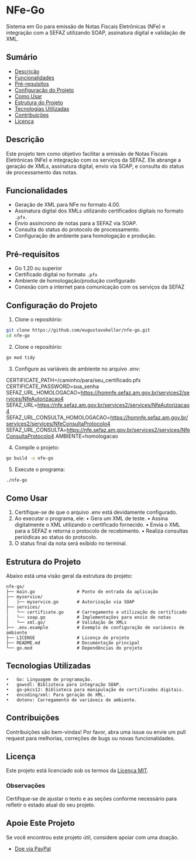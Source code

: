 # NFe-Go

Sistema em Go para emissão de Notas Fiscais Eletrônicas (NFe) e integração com a SEFAZ utilizando SOAP, assinatura digital e validação de XML.

## Sumário

- [Descrição](#descrição)
- [Funcionalidades](#funcionalidades)
- [Pré-requisitos](#pré-requisitos)
- [Configuração do Projeto](#configuração-do-projeto)
- [Como Usar](#como-usar)
- [Estrutura do Projeto](#estrutura-do-projeto)
- [Tecnologias Utilizadas](#tecnologias-utilizadas)
- [Contribuições](#contribuições)
- [Licença](#licença)

## Descrição

Este projeto tem como objetivo facilitar a emissão de Notas Fiscais Eletrônicas (NFe) e integração com os serviços da SEFAZ. Ele abrange a geração de XMLs, assinatura digital, envio via SOAP, e consulta do status de processamento das notas.

## Funcionalidades

- Geração de XML para NFe no formato 4.00.
- Assinatura digital dos XMLs utilizando certificados digitais no formato `.pfx`.
- Envio assíncrono de notas para a SEFAZ via SOAP.
- Consulta do status do protocolo de processamento.
- Configuração de ambiente para homologação e produção.

## Pré-requisitos

- Go 1.20 ou superior
- Certificado digital no formato `.pfx`
- Ambiente de homologação/produção configurado
- Conexão com a internet para comunicação com os serviços da SEFAZ

## Configuração do Projeto

1. Clone o repositório:

```bash
git clone https://github.com/eugustavokeller/nfe-go.git
cd nfe-go
```

2. Clone o repositório:

```bash
go mod tidy
```

3. Configure as variáveis de ambiente no arquivo .env:

CERTIFICATE_PATH=/caminho/para/seu_certificado.pfx
CERTIFICATE_PASSWORD=sua_senha
SEFAZ_URL_HOMOLOGACAO=https://homnfe.sefaz.am.gov.br/services2/services/NfeAutorizacao4
SEFAZ_URL=https://nfe.sefaz.am.gov.br/services2/services/NfeAutorizacao4
SEFAZ_URL_CONSULTA_HOMOLOGACAO=https://homnfe.sefaz.am.gov.br/services2/services/NfeConsultaProtocolo4
SEFAZ_URL_CONSULTA=https://nfe.sefaz.am.gov.br/services2/services/NfeConsultaProtocolo4
AMBIENTE=homologacao

4. Compile o projeto:

```bash
go build -o nfe-go
```

5. Execute o programa:

```bash
./nfe-go
```

## Como Usar

1. Certifique-se de que o arquivo .env está devidamente configurado.
2. Ao executar o programa, ele:
   • Gera um XML de teste.
   • Assina digitalmente o XML utilizando o certificado fornecido.
   • Envia o XML para a SEFAZ e retorna o protocolo de recebimento.
   • Realiza consultas periódicas ao status do protocolo.
3. O status final da nota será exibido no terminal.

## Estrutura do Projeto

Abaixo está uma visão geral da estrutura do projeto:

```plaintext
nfe-go/
├── main.go                # Ponto de entrada da aplicação
├── myservice/       
│   ├── myservice.go       # Autorização via SOAP
├── services/
│   └── certificate.go     # Carregamento e utilização do certificado
|   └── soap.go            # Implementações para envio de notas
│   └── xml.go/            # Validação de XMLs
├── .env.example           # Exemplo de configuração de variáveis de ambiente
├── LICENSE                # Licença do projeto
├── README.md              # Documentação principal
└── go.mod                 # Dependências do projeto
```

## Tecnologias Utilizadas

    •	Go: Linguagem de programação.
    •	gowsdl: Biblioteca para integração SOAP.
    •	go-pkcs12: Biblioteca para manipulação de certificados digitais.
    •	encoding/xml: Para geração de XML.
    •	dotenv: Carregamento de variáveis de ambiente.

## Contribuições

Contribuições são bem-vindas! Por favor, abra uma issue ou envie um pull request para melhorias, correções de bugs ou novas funcionalidades.

## Licença

Este projeto está licenciado sob os termos da [Licença MIT](./LICENSE).

### Observações

Certifique-se de ajustar o texto e as seções conforme necessário para refletir o estado atual do seu projeto.

## Apoie Este Projeto

Se você encontrou este projeto útil, considere apoiar com uma doação.

- [Doe via PayPal](https://www.paypal.com/donate/?business=YG83VYCADSY6E&no_recurring=0&currency_code=BRL)
